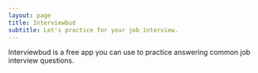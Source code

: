 ```yaml
---
layout: page
title: Interviewbud
subtitle: Let's practice for your job interview.
---
```


Interviewbud is a free app you can use to practice answering common job interview questions.

